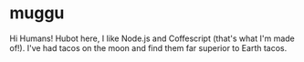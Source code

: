 # muggu
Hi Humans!
Hubot here, I like Node.js and Coffescript (that's what I'm made of!).
I've had tacos on the moon and find them far superior to Earth tacos.
